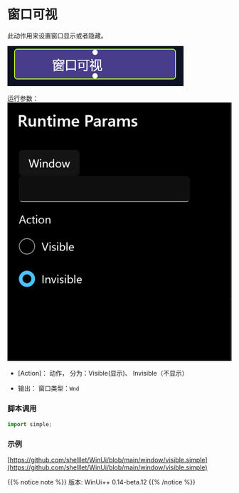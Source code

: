 # 窗口可视 
此动作用来设置窗口显示或者隐藏。

![action](./images/2023-01-20_203116.png ':size=90%')


运行参数：
![param](./images/2023-01-20_203241.png ':size=90%')


* [Action]： 动作， 分为：Visible(显示)、 Invisible（不显示）

* 输出： 窗口类型：`Wnd`


### 脚本调用

```python
import simple;

```

### 示例

[https://github.com/shelllet/WinUi/blob/main/window/visible.simple](https://github.com/shelllet/WinUi/blob/main/window/visible.simple)


{{% notice note %}}
版本: WinUi++ 0.14-beta.12 
{{% /notice %}}